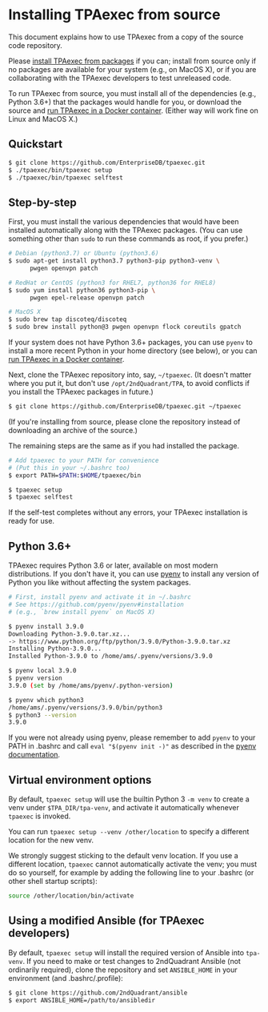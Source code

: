 # Installing TPAexec from source

This document explains how to use TPAexec from a copy of the source code
repository.

Please [install TPAexec from packages](INSTALL.md) if you can; install
from source only if no packages are available for your system (e.g., on
MacOS X), or if you are collaborating with the TPAexec developers to
test unreleased code.

To run TPAexec from source, you must install all of the dependencies
(e.g., Python 3.6+) that the packages would handle for you, or download
the source and [run TPAexec in a Docker container](INSTALL-docker.md).
(Either way will work fine on Linux and MacOS X.)

## Quickstart

```bash
$ git clone https://github.com/EnterpriseDB/tpaexec.git
$ ./tpaexec/bin/tpaexec setup
$ ./tpaexec/bin/tpaexec selftest
```

## Step-by-step

First, you must install the various dependencies that would have been
installed automatically along with the TPAexec packages. (You can use
something other than `sudo` to run these commands as root, if you
prefer.)


```bash
# Debian (python3.7) or Ubuntu (python3.6)
$ sudo apt-get install python3.7 python3-pip python3-venv \
      pwgen openvpn patch

# RedHat or CentOS (python3 for RHEL7, python36 for RHEL8)
$ sudo yum install python36 python3-pip \
      pwgen epel-release openvpn patch

# MacOS X
$ sudo brew tap discoteq/discoteq
$ sudo brew install python@3 pwgen openvpn flock coreutils gpatch
```

If your system does not have Python 3.6+ packages, you can use `pyenv`
to install a more recent Python in your home directory (see below), or
you can [run TPAexec in a Docker container](INSTALL-docker.md).

Next, clone the TPAexec repository into, say, `~/tpaexec`. (It doesn't
matter where you put it, but don't use `/opt/2ndQuadrant/TPA`, to avoid
conflicts if you install the TPAexec packages in future.)

```bash
$ git clone https://github.com/EnterpriseDB/tpaexec.git ~/tpaexec
```

(If you're installing from source, please clone the repository instead
of downloading an archive of the source.)

The remaining steps are the same as if you had installed the package.

```bash
# Add tpaexec to your PATH for convenience
# (Put this in your ~/.bashrc too)
$ export PATH=$PATH:$HOME/tpaexec/bin

$ tpaexec setup
$ tpaexec selftest
```

If the self-test completes without any errors, your TPAexec installation
is ready for use.

## Python 3.6+

TPAexec requires Python 3.6 or later, available on most
modern distributions. If you don't have it, you can use
[pyenv](https://github.com/pyenv/pyenv) to install any version of Python
you like without affecting the system packages.

```bash
# First, install pyenv and activate it in ~/.bashrc
# See https://github.com/pyenv/pyenv#installation
# (e.g., `brew install pyenv` on MacOS X)

$ pyenv install 3.9.0
Downloading Python-3.9.0.tar.xz...
-> https://www.python.org/ftp/python/3.9.0/Python-3.9.0.tar.xz
Installing Python-3.9.0...
Installed Python-3.9.0 to /home/ams/.pyenv/versions/3.9.0

$ pyenv local 3.9.0
$ pyenv version
3.9.0 (set by /home/ams/pyenv/.python-version)

$ pyenv which python3
/home/ams/.pyenv/versions/3.9.0/bin/python3
$ python3 --version
3.9.0
```

If you were not already using pyenv, please remember to add `pyenv` to
your PATH in .bashrc and call `eval "$(pyenv init -)"` as described in
the [pyenv documentation](https://github.com/pyenv/pyenv#installation).

## Virtual environment options

By default, `tpaexec setup` will use the builtin Python 3 `-m venv`
to create a venv under `$TPA_DIR/tpa-venv`, and activate it
automatically whenever `tpaexec` is invoked.

You can run `tpaexec setup --venv /other/location` to specify a
different location for the new venv.

We strongly suggest sticking to the default venv location. If you use a
different location, `tpaexec` cannot automatically activate the venv;
you must do so yourself, for example by adding the following line to
your .bashrc (or other shell startup scripts):

```bash
source /other/location/bin/activate
```

## Using a modified Ansible (for TPAexec developers)

By default, `tpaexec setup` will install the required version of Ansible
into `tpa-venv`. If you need to make or test changes to 2ndQuadrant
Ansible (not ordinarily required), clone the repository and set
`ANSIBLE_HOME` in your environment (and .bashrc/.profile):

```bash
$ git clone https://github.com/2ndQuadrant/ansible
$ export ANSIBLE_HOME=/path/to/ansibledir
```
